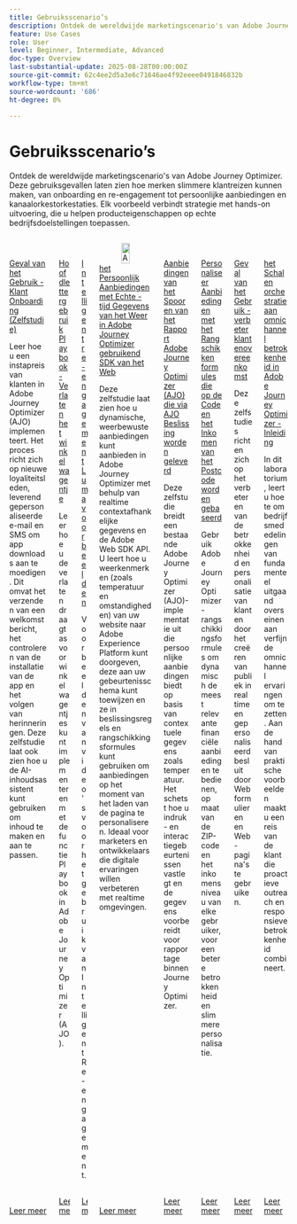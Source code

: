 ```yaml
---
title: Gebruiksscenario’s
description: Ontdek de wereldwijde marketingscenario's van Adobe Journey Optimizer. Deze gebruiksgevallen laten zien hoe merken slimmere klantreizen kunnen maken, van onboarding en re-engagement tot persoonlijke aanbiedingen en kanaalorkestorkestaties. Elk voorbeeld verbindt strategie met hands-on uitvoering, die u helpen producteigenschappen op echte bedrijfsdoelstellingen toepassen.
feature: Use Cases
role: User
level: Beginner, Intermediate, Advanced
doc-type: Overview
last-substantial-update: 2025-08-28T00:00:00Z
source-git-commit: 62c4ee2d5a3e6c71646ae4f92eeee0491846832b
workflow-type: tm+mt
source-wordcount: '686'
ht-degree: 0%

---
```



# Gebruiksscenario’s

Ontdek de wereldwijde marketingscenario&#39;s van Adobe Journey Optimizer. Deze gebruiksgevallen laten zien hoe merken slimmere klantreizen kunnen maken, van onboarding en re-engagement tot persoonlijke aanbiedingen en kanaalorkestorkestaties. Elk voorbeeld verbindt strategie met hands-on uitvoering, die u helpen producteigenschappen op echte bedrijfsdoelstellingen toepassen.

<!-- CARDS
* https://experienceleague.adobe.com/nl/docs/journey-optimizer-learn/tutorials/use-cases/customer-onboarding
* https://experienceleague.adobe.com/nl/docs/journey-optimizer-learn/tutorials/use-cases/abandoned-cart
* https://experienceleague.adobe.com/nl/docs/experience-platform/rtcdp/use-cases/personalization-insights-engagement/use-cases-luma
* https://experienceleague.adobe.com/nl/docs/journey-optimizer-learn/personalizing-offers-with-real-time-weather-data/introduction
* https://experienceleague.adobe.com/nl/docs/journey-optimizer-learn/reporting-on-ajo-od/introduction
* https://experienceleague.adobe.com/nl/docs/journey-optimizer-learn/personalizing-offers-with-ranking-formulas-based-on-user-zip-code-and-income/introduction
* https://experienceleague.adobe.com/nl/docs/journey-optimizer-learn/tutorials/use-cases/enhance-customer-engagement
* https://experienceleague.adobe.com/nl/docs/journey-optimizer-learn/scaling-orchestration-to-omnichannel-engagement/introduction
-->
<!-- START CARDS HTML - DO NOT MODIFY BY HAND -->
<div class="columns">
    <div class="column is-half-tablet is-half-desktop is-one-third-widescreen" aria-label="Use Case - Customer Onboarding (Tutorial)">
        <div class="card" style="height: 100%; display: flex; flex-direction: column; height: 100%;">
            <div class="card-image">
                <figure class="image x-is-16by9">
                    <a href="https://experienceleague.adobe.com/nl/docs/journey-optimizer-learn/tutorials/use-cases/customer-onboarding" title="Hoofdletters gebruiken - Klantinstapsysteem (zelfstudie)" target="_blank" rel="referrer">
                        <img class="is-bordered-r-small" src="https://video.tv.adobe.com/v/3440656/?format=jpeg&nocache=1756417587791&captions=dut" alt="Hoofdletters gebruiken - Klantinstapsysteem (zelfstudie)"
                             style="width: 100%; aspect-ratio: 16 / 9; object-fit: cover; overflow: hidden; display: block; margin: auto;">
                    </a>
                </figure>
            </div>
            <div class="card-content is-padded-small" style="display: flex; flex-direction: column; flex-grow: 1; justify-content: space-between;">
                <div class="top-card-content">
                    <p class="headline is-size-6 has-text-weight-bold">
                        <a href="https://experienceleague.adobe.com/nl/docs/journey-optimizer-learn/tutorials/use-cases/customer-onboarding" target="_blank" rel="referrer" title="Hoofdletters gebruiken - Klantinstapsysteem (zelfstudie)"> Geval van het Gebruik - Klant Onboarding (Zelfstudie) </a>
                    </p>
                    <p class="is-size-6">Leer hoe u een instapreis van klanten in Adobe Journey Optimizer (AJO) implementeert. ​Het proces richt zich op nieuwe loyaliteitsleden, leverend gepersonaliseerde e-mail en SMS om app downloads aan te moedigen. ​Dit omvat het verzenden van een welkomstbericht, het controleren van de installatie van de app en het volgen van herinneringen. ​Deze zelfstudie laat ook zien hoe u de AI-inhoudsassistent kunt gebruiken om inhoud te maken en aan te passen.</p>
                </div>
                <a href="https://experienceleague.adobe.com/nl/docs/journey-optimizer-learn/tutorials/use-cases/customer-onboarding" target="_blank" rel="referrer" class="spectrum-Button spectrum-Button--outline spectrum-Button--primary spectrum-Button--sizeM" style="align-self: flex-start; margin-top: 1rem;">
                    <span class="spectrum-Button-label has-no-wrap has-text-weight-bold"> Leer meer </span>
                </a>
            </div>
        </div>
    </div>
    <div class="column is-half-tablet is-half-desktop is-one-third-widescreen" aria-label="Use Case Playbook - Abandoned shopping cart">
        <div class="card" style="height: 100%; display: flex; flex-direction: column; height: 100%;">
            <div class="card-image">
                <figure class="image x-is-16by9">
                    <a href="https://experienceleague.adobe.com/nl/docs/journey-optimizer-learn/tutorials/use-cases/abandoned-cart" title="Hoofdletters gebruiken - Verlaten winkelwagentje" target="_blank" rel="referrer">
                        <img class="is-bordered-r-small" src="https://video.tv.adobe.com/v/3443970/?format=jpeg&nocache=1756417587818&captions=dut" alt="Hoofdletters gebruiken - Verlaten winkelwagentje"
                             style="width: 100%; aspect-ratio: 16 / 9; object-fit: cover; overflow: hidden; display: block; margin: auto;">
                    </a>
                </figure>
            </div>
            <div class="card-content is-padded-small" style="display: flex; flex-direction: column; flex-grow: 1; justify-content: space-between;">
                <div class="top-card-content">
                    <p class="headline is-size-6 has-text-weight-bold">
                        <a href="https://experienceleague.adobe.com/nl/docs/journey-optimizer-learn/tutorials/use-cases/abandoned-cart" target="_blank" rel="referrer" title="Hoofdletters gebruiken - Verlaten winkelwagentje"> Hoofdlettergebruik Playbook - Verlaten het winkelwagentje </a>
                    </p>
                    <p class="is-size-6">Leer hoe u de verlaten draagtas voor winkelwagentjes kunt implementeren met de functie Playbook in Adobe Journey Optimizer (AJO).</p>
                </div>
                <a href="https://experienceleague.adobe.com/nl/docs/journey-optimizer-learn/tutorials/use-cases/abandoned-cart" target="_blank" rel="referrer" class="spectrum-Button spectrum-Button--outline spectrum-Button--primary spectrum-Button--sizeM" style="align-self: flex-start; margin-top: 1rem;">
                    <span class="spectrum-Button-label has-no-wrap has-text-weight-bold"> Leer meer </span>
                </a>
            </div>
        </div>
    </div>
    <div class="column is-half-tablet is-half-desktop is-one-third-widescreen" aria-label="Intelligent Re-engagement Luma examples">
        <div class="card" style="height: 100%; display: flex; flex-direction: column; height: 100%;">
            <div class="card-image">
                <figure class="image x-is-16by9">
                    <a href="https://experienceleague.adobe.com/nl/docs/experience-platform/rtcdp/use-cases/personalization-insights-engagement/use-cases-luma" title="Intelligente Luma-voorbeelden voor opnieuw engagement" target="_blank" rel="referrer">
                        <img class="is-bordered-r-small" src="https://video.tv.adobe.com/v/3454279/?format=jpeg&nocache=1756417587792&captions=dut" alt="Intelligente Luma-voorbeelden voor opnieuw engagement"
                             style="width: 100%; aspect-ratio: 16 / 9; object-fit: cover; overflow: hidden; display: block; margin: auto;">
                    </a>
                </figure>
            </div>
            <div class="card-content is-padded-small" style="display: flex; flex-direction: column; flex-grow: 1; justify-content: space-between;">
                <div class="top-card-content">
                    <p class="headline is-size-6 has-text-weight-bold">
                        <a href="https://experienceleague.adobe.com/nl/docs/experience-platform/rtcdp/use-cases/personalization-insights-engagement/use-cases-luma" target="_blank" rel="referrer" title="Intelligente Luma-voorbeelden voor opnieuw engagement"> Intelligent re-engagement Luma voorbeelden </a>
                    </p>
                    <p class="is-size-6">Voorbeelden van video's voor het gebruik van Intelligent Re-engagement.</p>
                </div>
                <a href="https://experienceleague.adobe.com/nl/docs/experience-platform/rtcdp/use-cases/personalization-insights-engagement/use-cases-luma" target="_blank" rel="referrer" class="spectrum-Button spectrum-Button--outline spectrum-Button--primary spectrum-Button--sizeM" style="align-self: flex-start; margin-top: 1rem;">
                    <span class="spectrum-Button-label has-no-wrap has-text-weight-bold"> Leer meer </span>
                </a>
            </div>
        </div>
    </div>
    <div class="column is-half-tablet is-half-desktop is-one-third-widescreen" aria-label="Personalizing Offers with Real-Time Weather Data in Adobe Journey Optimizer using Web SDK">
        <div class="card" style="height: 100%; display: flex; flex-direction: column; height: 100%;">
            <div class="card-image">
                <figure class="image x-is-16by9">
                    <a href="https://experienceleague.adobe.com/nl/docs/journey-optimizer-learn/personalizing-offers-with-real-time-weather-data/introduction" title="Aanbiedingen personaliseren met gegevens voor weersomstandigheden in real time in Adobe Journey Optimizer via Web SDK" target="_blank" rel="referrer">
                        <img class="is-bordered-r-small" src="https://experienceleague.adobe.com/nl/docs/journey-optimizer-learn/personalizing-offers-with-real-time-weather-data/introduction./media_11e634b7fcda118d76753129e5511697a1e5145de.png?width=400&format=png&optimize=medium" alt="Aanbiedingen personaliseren met gegevens voor weersomstandigheden in real time in Adobe Journey Optimizer via Web SDK"
                             style="width: 100%; aspect-ratio: 16 / 9; object-fit: cover; overflow: hidden; display: block; margin: auto;">
                    </a>
                </figure>
            </div>
            <div class="card-content is-padded-small" style="display: flex; flex-direction: column; flex-grow: 1; justify-content: space-between;">
                <div class="top-card-content">
                    <p class="headline is-size-6 has-text-weight-bold">
                        <a href="https://experienceleague.adobe.com/nl/docs/journey-optimizer-learn/personalizing-offers-with-real-time-weather-data/introduction" target="_blank" rel="referrer" title="Aanbiedingen personaliseren met gegevens voor weersomstandigheden in real time in Adobe Journey Optimizer via Web SDK"> het Persoonlijk Aanbiedingen met Echte - tijd Gegevens van het Weer in Adobe Journey Optimizer gebruikend SDK van het Web </a>
                    </p>
                    <p class="is-size-6">Deze zelfstudie laat zien hoe u dynamische, weerbewuste aanbiedingen kunt aanbieden in Adobe Journey Optimizer met behulp van realtime contextafhankelijke gegevens en de Adobe Web SDK API. U leert hoe u weerkenmerken (zoals temperatuur en omstandigheden) van uw website naar Adobe Experience Platform kunt doorgeven, deze aan uw gebeurtenisschema kunt toewijzen en ze in beslissingsregels en rangschikkingsformules kunt gebruiken om aanbiedingen op het moment van het laden van de pagina te personaliseren. Ideaal voor marketers en ontwikkelaars die digitale ervaringen willen verbeteren met realtime omgevingen.</p>
                </div>
                <a href="https://experienceleague.adobe.com/nl/docs/journey-optimizer-learn/personalizing-offers-with-real-time-weather-data/introduction" target="_blank" rel="referrer" class="spectrum-Button spectrum-Button--outline spectrum-Button--primary spectrum-Button--sizeM" style="align-self: flex-start; margin-top: 1rem;">
                    <span class="spectrum-Button-label has-no-wrap has-text-weight-bold"> Leer meer </span>
                </a>
            </div>
        </div>
    </div>
    <div class="column is-half-tablet is-half-desktop is-one-third-widescreen" aria-label="Track and Report Adobe Journey Optimizer (AJO) Offers delivered via AJO Decisioning">
        <div class="card" style="height: 100%; display: flex; flex-direction: column; height: 100%;">
            <div class="card-image">
                <figure class="image x-is-16by9">
                    <a href="https://experienceleague.adobe.com/nl/docs/journey-optimizer-learn/reporting-on-ajo-od/introduction" title="Aanbiedingen volgen en rapporteren Adobe Journey Optimizer (AJO) die via AJO-besluitvorming worden geleverd" target="_blank" rel="referrer">
                        <img class="is-bordered-r-small" src="https://experienceleague.adobe.com/nl/docs/journey-optimizer-learn/reporting-on-ajo-od/introduction./media_1fb3a58c60be3873b773f9ba694350319c4b8dc4f.png?width=400&format=png&optimize=medium" alt="Aanbiedingen volgen en rapporteren Adobe Journey Optimizer (AJO) die via AJO-besluitvorming worden geleverd"
                             style="width: 100%; aspect-ratio: 16 / 9; object-fit: cover; overflow: hidden; display: block; margin: auto;">
                    </a>
                </figure>
            </div>
            <div class="card-content is-padded-small" style="display: flex; flex-direction: column; flex-grow: 1; justify-content: space-between;">
                <div class="top-card-content">
                    <p class="headline is-size-6 has-text-weight-bold">
                        <a href="https://experienceleague.adobe.com/nl/docs/journey-optimizer-learn/reporting-on-ajo-od/introduction" target="_blank" rel="referrer" title="Aanbiedingen volgen en rapporteren Adobe Journey Optimizer (AJO) die via AJO-besluitvorming worden geleverd"> Aanbiedingen van het Spoor en van het Rapport Adobe Journey Optimizer (AJO) die via AJO Beslissing worden geleverd </a>
                    </p>
                    <p class="is-size-6">Deze zelfstudie breidt een bestaande Adobe Journey Optimizer (AJO)-implementatie uit die persoonlijke aanbiedingen biedt op basis van contextuele gegevens zoals temperatuur. Het schetst hoe u indruk- en interactiegebeurtenissen vastlegt en de gegevens voorbereidt voor rapportage binnen Journey Optimizer.</p>
                </div>
                <a href="https://experienceleague.adobe.com/nl/docs/journey-optimizer-learn/reporting-on-ajo-od/introduction" target="_blank" rel="referrer" class="spectrum-Button spectrum-Button--outline spectrum-Button--primary spectrum-Button--sizeM" style="align-self: flex-start; margin-top: 1rem;">
                    <span class="spectrum-Button-label has-no-wrap has-text-weight-bold"> Leer meer </span>
                </a>
            </div>
        </div>
    </div>
    <div class="column is-half-tablet is-half-desktop is-one-third-widescreen" aria-label="Personalize Offers with Ranking formulas Based on Zip Code and Income">
        <div class="card" style="height: 100%; display: flex; flex-direction: column; height: 100%;">
            <div class="card-image">
                <figure class="image x-is-16by9">
                    <a href="https://experienceleague.adobe.com/nl/docs/journey-optimizer-learn/personalizing-offers-with-ranking-formulas-based-on-user-zip-code-and-income/introduction" title="Aanbiedingen personaliseren met rangschikkende formules op basis van postcode en inkomen" target="_blank" rel="referrer">
                        <img class="is-bordered-r-small" src="https://cdn.experienceleague.adobe.com/thumb/exl-cards/tutorial.png" alt="Aanbiedingen personaliseren met rangschikkende formules op basis van postcode en inkomen"
                             style="width: 100%; aspect-ratio: 16 / 9; object-fit: cover; overflow: hidden; display: block; margin: auto;">
                    </a>
                </figure>
            </div>
            <div class="card-content is-padded-small" style="display: flex; flex-direction: column; flex-grow: 1; justify-content: space-between;">
                <div class="top-card-content">
                    <p class="headline is-size-6 has-text-weight-bold">
                        <a href="https://experienceleague.adobe.com/nl/docs/journey-optimizer-learn/personalizing-offers-with-ranking-formulas-based-on-user-zip-code-and-income/introduction" target="_blank" rel="referrer" title="Aanbiedingen personaliseren met rangschikkende formules op basis van postcode en inkomen"> Personaliseer Aanbiedingen met het Rangschikken formules die op de Code en het Inkomen van het Postcode worden gebaseerd </a>
                    </p>
                    <p class="is-size-6">Gebruik Adobe Journey Optimizer-rangschikkingsformules om dynamisch de meest relevante financiële aanbiedingen te bedienen, op maat van de ZIP-code en het inkomensniveau van elke gebruiker, voor een betere betrokkenheid en slimmere personalisatie.</p>
                </div>
                <a href="https://experienceleague.adobe.com/nl/docs/journey-optimizer-learn/personalizing-offers-with-ranking-formulas-based-on-user-zip-code-and-income/introduction" target="_blank" rel="referrer" class="spectrum-Button spectrum-Button--outline spectrum-Button--primary spectrum-Button--sizeM" style="align-self: flex-start; margin-top: 1rem;">
                    <span class="spectrum-Button-label has-no-wrap has-text-weight-bold"> Leer meer </span>
                </a>
            </div>
        </div>
    </div>
    <div class="column is-half-tablet is-half-desktop is-one-third-widescreen" aria-label="Use Case - Enhance customer engagement">
        <div class="card" style="height: 100%; display: flex; flex-direction: column; height: 100%;">
            <div class="card-image">
                <figure class="image x-is-16by9">
                    <a href="https://experienceleague.adobe.com/nl/docs/journey-optimizer-learn/tutorials/use-cases/enhance-customer-engagement" title="Hoofdlettergebruik - Verbeter de betrokkenheid van klanten" target="_blank" rel="referrer">
                        <img class="is-bordered-r-small" src="https://cdn.experienceleague.adobe.com/thumb/exl-cards/tutorial.png" alt="Hoofdlettergebruik - Verbeter de betrokkenheid van klanten"
                             style="width: 100%; aspect-ratio: 16 / 9; object-fit: cover; overflow: hidden; display: block; margin: auto;">
                    </a>
                </figure>
            </div>
            <div class="card-content is-padded-small" style="display: flex; flex-direction: column; flex-grow: 1; justify-content: space-between;">
                <div class="top-card-content">
                    <p class="headline is-size-6 has-text-weight-bold">
                        <a href="https://experienceleague.adobe.com/nl/docs/journey-optimizer-learn/tutorials/use-cases/enhance-customer-engagement" target="_blank" rel="referrer" title="Hoofdlettergebruik - Verbeter de betrokkenheid van klanten"> Geval van het Gebruik - verbeter klantenovereenkomst </a>
                    </p>
                    <p class="is-size-6">Deze zelfstudies richten zich op het verbeteren van de betrokkenheid en personalisatie van klanten door het creëren van publiek in real time en gepersonaliseerd besluit door Webformulieren en Web-pagina's te gebruiken.</p>
                </div>
                <a href="https://experienceleague.adobe.com/nl/docs/journey-optimizer-learn/tutorials/use-cases/enhance-customer-engagement" target="_blank" rel="referrer" class="spectrum-Button spectrum-Button--outline spectrum-Button--primary spectrum-Button--sizeM" style="align-self: flex-start; margin-top: 1rem;">
                    <span class="spectrum-Button-label has-no-wrap has-text-weight-bold"> Leer meer </span>
                </a>
            </div>
        </div>
    </div>
    <div class="column is-half-tablet is-half-desktop is-one-third-widescreen" aria-label="Scaling orchestration to omnichannel engagement in Adobe Journey Optimizer - Introduction">
        <div class="card" style="height: 100%; display: flex; flex-direction: column; height: 100%;">
            <div class="card-image">
                <figure class="image x-is-16by9">
                    <a href="https://experienceleague.adobe.com/nl/docs/journey-optimizer-learn/scaling-orchestration-to-omnichannel-engagement/introduction" title="Scaling orchestration to omnichannel engagement in Adobe Journey Optimizer - Introductie" target="_blank" rel="referrer">
                        <img class="is-bordered-r-small" src="https://video.tv.adobe.com/v/3457828/?format=jpeg&nocache=1756417587802" alt="Scaling orchestration to omnichannel engagement in Adobe Journey Optimizer - Introductie"
                             style="width: 100%; aspect-ratio: 16 / 9; object-fit: cover; overflow: hidden; display: block; margin: auto;">
                    </a>
                </figure>
            </div>
            <div class="card-content is-padded-small" style="display: flex; flex-direction: column; flex-grow: 1; justify-content: space-between;">
                <div class="top-card-content">
                    <p class="headline is-size-6 has-text-weight-bold">
                        <a href="https://experienceleague.adobe.com/nl/docs/journey-optimizer-learn/scaling-orchestration-to-omnichannel-engagement/introduction" target="_blank" rel="referrer" title="Scaling orchestration to omnichannel engagement in Adobe Journey Optimizer - Introductie"> het Schalen orchestratie aan omnichannel betrokkenheid in Adobe Journey Optimizer - Inleiding </a>
                    </p>
                    <p class="is-size-6">In dit laboratorium, leert u hoe te om bedrijfsmededelingen van fundamenteel uitgaand overseinen aan verfijnde omnichannel ervaringen om te zetten. Aan de hand van praktische voorbeelden maakt u een reis van de klant die proactieve outreach en responsieve betrokkenheid combineert.</p>
                </div>
                <a href="https://experienceleague.adobe.com/nl/docs/journey-optimizer-learn/scaling-orchestration-to-omnichannel-engagement/introduction" target="_blank" rel="referrer" class="spectrum-Button spectrum-Button--outline spectrum-Button--primary spectrum-Button--sizeM" style="align-self: flex-start; margin-top: 1rem;">
                    <span class="spectrum-Button-label has-no-wrap has-text-weight-bold"> Leer meer </span>
                </a>
            </div>
        </div>
    </div>
</div>
<!-- END CARDS HTML - DO NOT MODIFY BY HAND -->
